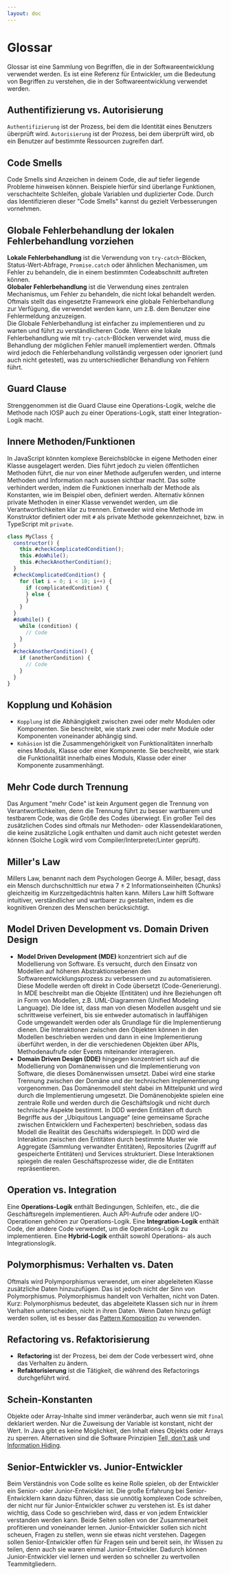 ```yaml
---
layout: doc
---
```


# Glossar

Glossar ist eine Sammlung von Begriffen, die in der Softwareentwicklung verwendet werden. 
Es ist eine Referenz für Entwickler, um die Bedeutung von Begriffen zu verstehen, die in der Softwareentwicklung verwendet werden.

## Authentifizierung vs. Autorisierung

`Authentifizierung` ist der Prozess, bei dem die Identität eines Benutzers überprüft wird.
`Autorisierung` ist der Prozess, bei dem überprüft wird, ob ein Benutzer auf bestimmte Ressourcen zugreifen darf.

## Code Smells

Code Smells sind Anzeichen in deinem Code, die auf tiefer liegende Probleme hinweisen können.
Beispiele hierfür sind überlange Funktionen, verschachtelte Schleifen, globale Variablen und duplizierter Code. Durch das Identifizieren dieser "Code Smells" kannst du gezielt Verbesserungen vornehmen.

## Globale Fehlerbehandlung der lokalen Fehlerbehandlung vorziehen

**Lokale Fehlerbehandlung** ist die Verwendung von `try-catch`-Blöcken, Status-Wert-Abfrage, `Promise.catch` oder ähnlichen Mechanismen, um Fehler zu behandeln, die in einem bestimmten Codeabschnitt auftreten können.\
**Globaler Fehlerbehandlung** ist die Verwendung eines zentralen Mechanismus, um Fehler zu behandeln, die nicht lokal behandelt werden.
Oftmals stellt das eingesetzte Framework eine globale Fehlerbehandlung zur Verfügung, die verwendet werden kann, um z.B. dem Benutzer eine Fehlermeldung anzuzeigen.\
Die Globale Fehlerbehandlung ist einfacher zu implementieren und zu warten und führt zu verständlicheren Code.
Wenn eine lokale Fehlerbehandlung wie mit `try-catch`-Blöcken verwendet wird, muss die Behandlung der möglichen Fehler manuell implementiert werden.
Oftmals wird jedoch die Fehlerbehandlung vollständig vergessen oder ignoriert (und auch nicht getestet), was zu unterschiedlicher Behandlung von Fehlern führt.

## Guard Clause

Strenggenommen ist die Guard Clause eine Operations-Logik, welche die Methode nach IOSP auch zu einer Operations-Logik, statt einer Integration-Logik macht.

## Innere Methoden/Funktionen

In JavaScript könnten komplexe Bereichsblöcke in eigene Methoden einer Klasse ausgelagert werden.
Dies führt jedoch zu vielen öffentlichen Methoden führt, die nur von einer Methode aufgerufen werden, und interne Methoden und Information nach aussen sichtbar macht.
Das sollte verhindert werden, indem die Funktionen innerhalb der Methode als Konstanten, wie im Beispiel oben, definiert werden.
Alternativ können private Methoden in einer Klasse verwendet werden, um die Verantwortlichkeiten klar zu trennen.
Entweder wird eine Methode im Konstruktor definiert oder mit `#` als private Methode gekennzeichnet, bzw. in TypeScript mit `private`.
```javascript
class MyClass {
  constructor() {
    this.#checkComplicatedCondition();
    this.#doWhile();
    this.#checkAnotherCondition();
  }
  #checkComplicatedCondition() {
    for (let i = 0; i < 10; i++) {
      if (complicatedCondition) {
      } else {
      }
    }
  }
  #doWhile() {
    while (condition) {
      // Code
    }
  }
  #checkAnotherCondition() {
    if (anotherCondition) {
      // Code
    }
  }
}
```

## Kopplung und Kohäsion

- `Kopplung` ist die Abhängigkeit zwischen zwei oder mehr Modulen oder Komponenten.
Sie beschreibt, wie stark zwei oder mehr Module oder Komponenten voneinander abhängig sind.
- `Kohäsion` ist die Zusammengehörigkeit von Funktionalitäten innerhalb eines Moduls, Klasse oder einer Komponente.
Sie beschreibt, wie stark die Funktionalität innerhalb eines Moduls, Klasse oder einer Komponente zusammenhängt.

## Mehr Code durch Trennung

Das Argument "mehr Code" ist kein Argument gegen die Trennung von Verantwortlichkeiten, denn die Trennung führt zu besser wartbarem und testbarem Code, was die Größe des Codes überwiegt.
Ein großer Teil des zusätzlichen Codes sind oftmals nur Methoden- oder Klassendeklarationen, die keine zusätzliche Logik enthalten und damit auch nicht getestet werden können (Solche Logik wird vom Compiler/Interpreter/Linter geprüft).

## Miller's Law

Millers Law, benannt nach dem Psychologen George A. Miller, besagt, dass ein Mensch durchschnittlich nur etwa 7 ± 2 Informationseinheiten (Chunks) gleichzeitig im Kurzzeitgedächtnis halten kann.
Millers Law hilft Software intuitiver, verständlicher und wartbarer zu gestalten, indem es die kognitiven Grenzen des Menschen berücksichtigt.

## Model Driven Development vs. Domain Driven Design

- **Model Driven Development (MDE)** konzentriert sich auf die Modellierung von Software.
Es versucht, durch den Einsatz von Modellen auf höheren Abstraktionsebenen den Softwareentwicklungsprozess zu verbessern und zu automatisieren.
Diese Modelle werden oft direkt in Code übersetzt (Code-Generierung).
In MDE beschreibt man die Objekte (Entitäten) und ihre Beziehungen oft in Form von Modellen, z.B. UML-Diagrammen (Unified Modeling Language).
Die Idee ist, dass man von diesen Modellen ausgeht und sie schrittweise verfeinert, bis sie entweder automatisch in lauffähigen Code umgewandelt werden oder als Grundlage für die Implementierung dienen.
Die Interaktionen zwischen den Objekten können in den Modellen beschrieben werden und dann in eine Implementierung überführt werden, in der die verschiedenen Objekten über APIs, Methodenaufrufe oder Events miteinander interagieren.
- **Domain Driven Design (DDE)** hingegen konzentriert sich auf die Modellierung von Domänenwissen und die Implementierung von Software, die dieses Domänenwissen umsetzt.
Dabei wird eine starke Trennung zwischen der Domäne und der technischen Implementierung vorgenommen.
Das Domänenmodell steht dabei im Mittelpunkt und wird durch die Implementierung umgesetzt.
Die Domänenobjekte spielen eine zentrale Rolle und werden durch die Geschäftslogik und nicht durch technische Aspekte bestimmt.
In DDD werden Entitäten oft durch Begriffe aus der „Ubiquitous Language“ (eine gemeinsame Sprache zwischen Entwicklern und Fachexperten) beschrieben, sodass das Modell die Realität des Geschäfts widerspiegelt.
In DDD wird die Interaktion zwischen den Entitäten durch bestimmte Muster wie Aggregate (Sammlung verwandter Entitäten), Repositories (Zugriff auf gespeicherte Entitäten) und Services strukturiert. Diese Interaktionen spiegeln die realen Geschäftsprozesse wider, die die Entitäten repräsentieren.

## Operation vs. Integration

Eine **Operations-Logik** enthält Bedingungen, Schleifen, etc., die die Geschäftsregeln implementieren.
Auch API-Aufrufe oder andere I/O-Operationen gehören zur Operations-Logik.
Eine **Integration-Logik** enthält Code, der andere Code verwendet, um die Operations-Logik zu implementieren.
Eine **Hybrid-Logik** enthält sowohl Operations- als auch Integrationslogik.

## Polymorphismus: Verhalten vs. Daten

Oftmals wird Polymporphismus verwendet, um einer abgeleiteten Klasse zusätzliche Daten hinzuzufügen.
Das ist jedoch nicht der Sinn von Polymorphismus.
Polymorphismus handelt von Verhalten, nicht von Daten.
Kurz: Polymorphismus bedeutet, das abgeleitete Klassen sich nur in ihrem Verhalten unterscheiden, nicht in ihren Daten.
Wenn Daten hinzu gefügt werden sollen, ist es besser das [Pattern Komposition](./4.designpatterns/structural#composite) zu verwenden.

## Refactoring vs. Refaktorisierung

- **Refactoring** ist der Prozess, bei dem der Code verbessert wird, ohne das Verhalten zu ändern.
- **Refaktorisierung** ist die Tätigkeit, die während des Refactorings durchgeführt wird.

## Schein-Konstanten

Objekte oder Array-Inhalte sind immer veränderbar, auch wenn sie mit `final` deklariert werden.
Nur die Zuweisung der Variable ist konstant, nicht der Wert.
In Java gibt es keine Möglichkeit, den Inhalt eines Objekts oder Arrays zu sperren.
Alternativen sind die Software Prinzipien [Tell, don't ask](./2.principles/principles#tda-ie) und [Information Hiding](./2.principles/principles#ih-e).

## Senior-Entwickler vs. Junior-Entwickler

Beim Verständnis von Code sollte es keine Rolle spielen, ob der Entwickler ein Senior- oder Junior-Entwickler ist.
Die große Erfahrung bei Senior-Entwicklern kann dazu führen, dass sie unnötig komplexen Code schreiben, der nicht nur für Junior-Entwickler schwer zu verstehen ist.
Es ist daher wichtig, dass Code so geschrieben wird, dass er von jedem Entwickler verstanden werden kann.
Beide Seiten sollen von der Zusammenarbeit profitieren und voneinander lernen.
Junior-Entwickler sollen sich nicht scheuen, Fragen zu stellen, wenn sie etwas nicht verstehen.
Dagegen sollen Senior-Entwickler offen für Fragen sein und bereit sein, ihr Wissen zu teilen, denn auch sie waren einmal Junior-Entwickler.
Dadurch können Junior-Entwickler viel lernen und werden so schneller zu wertvollen Teammitgliedern.
